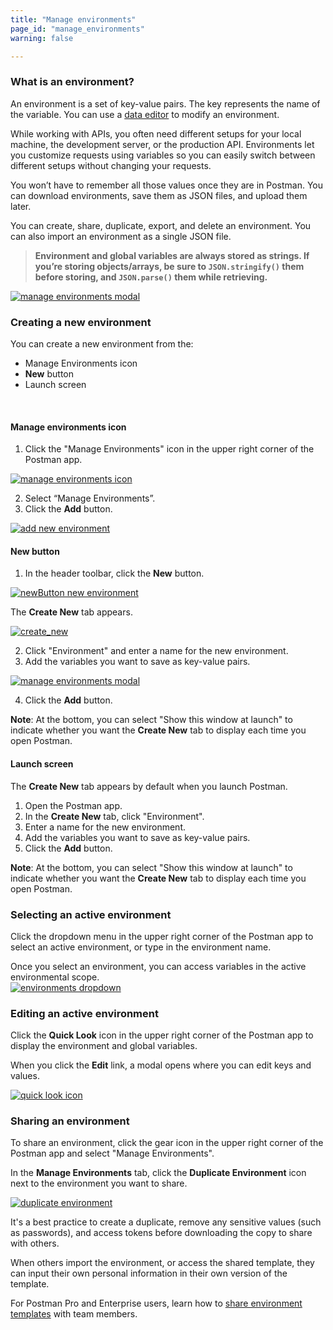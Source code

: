 ```yaml
---
title: "Manage environments"
page_id: "manage_environments"
warning: false

---
```


### **What is an environment?**

An environment is a set of key-value pairs. The key represents the name of the variable. You can use a [data editor](https://learning.getpostman.com/docs/postman/launching_postman/navigating_postman/) to modify an environment.

While working with APIs, you often need different setups for your local machine, the development server, or the production API. Environments let you customize requests using variables so you can easily switch between different setups without changing your requests.

You won’t have to remember all those values once they are in Postman. You can download environments, save them as JSON files, and upload them later.

You can create, share, duplicate, export, and delete an environment. You can also import an environment as a single JSON file.

> **Environment and global variables are always stored as strings. If you’re storing objects/arrays, be sure to `JSON.stringify()` them before storing, and `JSON.parse()` them while retrieving.**

[![manage environments modal](https://assets.postman.com/postman-docs/manage_environ.png)](https://assets.postman.com/postman-docs/manage_environ.png)

### **Creating a new environment**

You can create a new environment from the:

* Manage Environments icon
* **New** button
* Launch screen

<br>

#### Manage environments icon

1. Click the "Manage Environments" icon in the upper right corner of the Postman app.

[![manage environments icon](https://assets.postman.com/postman-docs/WS-manage-environment65.png)](https://assets.postman.com/postman-docs/WS-manage-environment65.png)

<ol start="2">
  <li>Select “Manage Environments”.</li>
  <li>Click the <b>Add</b> button.</li>
</ol>

[![add new environment](https://assets.postman.com/postman-docs/Add_environ.png)](https://assets.postman.com/postman-docs/Add_environ.png)

#### New button

1. In the header toolbar, click the **New** button.

[![newButton new environment](https://assets.postman.com/postman-docs/WS-HeaderToolBar-new+button1.png)](https://assets.postman.com/postman-docs/WS-HeaderToolBar-new+button1.png)

The **Create New** tab appears.

[![create_new](https://assets.postman.com/postman-docs/environment-createNew.png)](https://assets.postman.com/postman-docs/environment-createNew.png)

<ol start="2">
  <li>Click "Environment" and enter a name for the new environment.</li>
  <li>Add the variables you want to save as key-value pairs.</li>
</ol>

[![manage environments modal](https://assets.postman.com/postman-docs/manage_environ.png)](https://assets.postman.com/postman-docs/manage_environ.png)

<ol start="4">
  <li>Click the <b>Add</b> button.</li>
</ol>

**Note**: At the bottom, you can select "Show this window at launch" to indicate whether you want the **Create New** tab to display each time you open Postman.

#### Launch screen

The **Create New** tab appears by default when you launch Postman.

1. Open the Postman app.
2. In the **Create New** tab, click "Environment".
3. Enter a name for the new environment.
4. Add the variables you want to save as key-value pairs.
5. Click the **Add** button.

**Note**: At the bottom, you can select "Show this window at launch" to indicate whether you want the **Create New** tab to display each time you open Postman.

### Selecting an active environment

Click the dropdown menu in the upper right corner of the Postman app to select an active environment, or type in the environment name. 

Once you select an environment, you can access variables in the active environmental scope.  
[![environments dropdown](https://assets.postman.com/postman-docs/WS-active-environ.png)](https://assets.postman.com/postman-docs/WS-active-environ.png)

### Editing an active environment

Click the **Quick Look** icon in the upper right corner of the Postman app to display the environment and global variables.

When you click the **Edit** link, a modal opens where you can edit keys and values.

[![quick look icon](https://assets.postman.com/postman-docs/WS-edit-active-environ.png)](https://assets.postman.com/postman-docs/WS-edit-active-environ.png)

### Sharing an environment

To share an environment, click the gear icon in the upper right corner of the Postman app and select "Manage Environments".

In the **Manage Environments** tab, click the **Duplicate Environment** icon next to the environment you want to share.

[![duplicate environment](https://assets.postman.com/postman-docs/share_environ.png)](https://assets.postman.com/postman-docs/share_environ.png)

It's a best practice to create a duplicate, remove any sensitive values (such as passwords), and access tokens before downloading the copy to share with others.

When others import the environment, or access the shared template, they can input their own personal information in their own version of the template.

For Postman Pro and Enterprise users, learn how to [share environment templates](https://learning.getpostman.com/docs/postman/team_library/sharing/) with team members.
